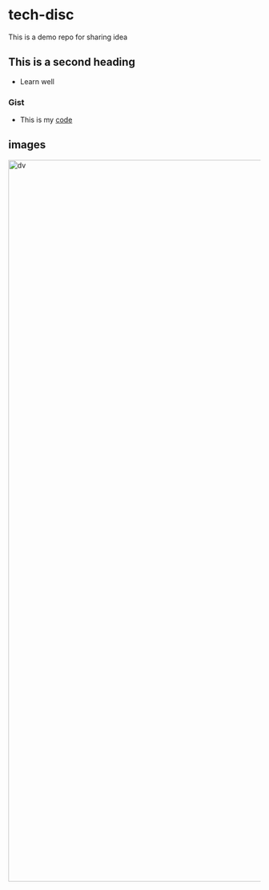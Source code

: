 # tech-disc
This is a demo repo for sharing idea

## This is a second heading
* Learn well

### Gist
* This is my [code](https://gist.github.com/SravanthiAd/c590ed1a6b99bfc62d3d62ef6ee88e71.js"></script>)

## images
<img width="1440" alt="dv" src="https://user-images.githubusercontent.com/124024462/216507581-bd350a03-e2b2-4f74-afd3-2f3c596eccc3.png">
